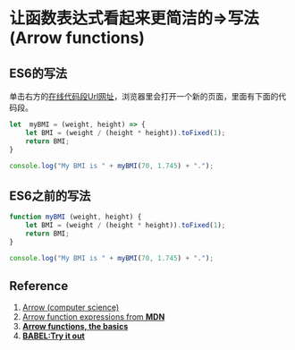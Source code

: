 # 让函数表达式看起来更简洁的=>写法(Arrow functions)

## ES6的写法

单击右方的[在线代码段Url网址](http://pythontutor.com/visualize.html#code=let%20%20myBMI%20%3D%20%28weight,%20height%29%20%3D%3E%20%7B%20%20%20%0A%20%20%20%20let%20BMI%20%3D%20%28weight%20/%20%28height%20*%20height%29%29.toFixed%281%29%3B%20%0A%20%20%20%20return%20BMI%3B%0A%7D%0A%0Aconsole.log%28%22My%20BMI%20is%20%22%20%2B%20myBMI%2870,%201.745%29%20%2B%20%22.%22%29%3B&cumulative=false&heapPrimitives=nevernest&mode=edit&origin=opt-frontend.js&py=js&rawInputLstJSON=%5B%5D&textReferences=false)，浏览器里会打开一个新的页面，里面有下面的代码段。

```javascript
let  myBMI = (weight, height) => {   
    let BMI = (weight / (height * height)).toFixed(1); 
    return BMI;
}

console.log("My BMI is " + myBMI(70, 1.745) + ".");
```

## ES6之前的写法

```javascript
function myBMI (weight, height) {   
    let BMI = (weight / (height * height)).toFixed(1); 
    return BMI;
}

console.log("My BMI is " + myBMI(70, 1.745) + ".");
```

## Reference

1. [Arrow (computer science)](https://en.wikipedia.org/wiki/Arrow_(computer_science))
2. [Arrow function expressions from **MDN**](https://developer.mozilla.org/en-US/docs/Web/JavaScript/Reference/Functions/Arrow_functions)
3. [**Arrow functions, the basics**](https://javascript.info/arrow-functions-basics)
4. [**BABEL:Try it out**](https://babeljs.io/repl#?browsers=defaults%2C%20not%20ie%2011%2C%20not%20ie_mob%2011&build=&builtIns=false&spec=false&loose=false&code_lz=Q&debug=false&forceAllTransforms=false&shippedProposals=false&circleciRepo=&evaluate=false&fileSize=false&timeTravel=false&sourceType=module&lineWrap=true&presets=env%2Creact%2Cstage-2%2Cenv&prettier=false&targets=&version=7.11.6&externalPlugins=)



